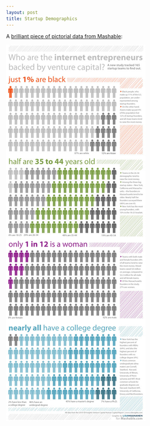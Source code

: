 ```yaml
---
layout: post
title: Startup Demographics
---
```

A [brilliant piece of pictorial data from Mashable](http://mashable.com/2010/08/11/startup-demographics/):

![](/img/startupstats1.jpg "startupdem")
